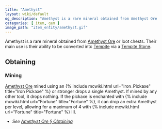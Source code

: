 ```yaml
---
title: "Amethyst"
layout: wiki/default
og_description: "Amethyst is a rare mineral obtained from Amethyst Ore or loot chests"
categories: [ item, gem ]
image_path: "item_entity/amethyst.gif"
---
```


Amethyst is a rare mineral obtained from [Amethyst Ore](/wiki/Amethyst_Ore) or loot chests. Their main use is their ability to be converted into [Tempite](/wiki/Tempite) via a [Tempite Stone](/wiki/Tempite_Stone).

## Obtaining
### Mining
[Amethyst Ore](/wiki/Amethyst_Ore) mined using an {% include mcwiki.html url="Iron_Pickaxe" title="Iron Pickaxe" %} or stronger drops a single Amethyst. If mined by any other tool, it drops nothing. If the pickaxe is enchanted with {% include mcwiki.html url="Fortune" title="Fortune" %}, it can drop an extra Amethyst per level, allowing for a maximum of 4 with {% include mcwiki.html url="Fortune" title="Fortune" %} III.
- *See [Amethyst Ore § Obtaining](/wiki/Amethyst_Ore#obtaining)*

<!-- ## Usage
### Crafting
<recipe includes> -->

<!-- ## Advancements
<advancements> -->
